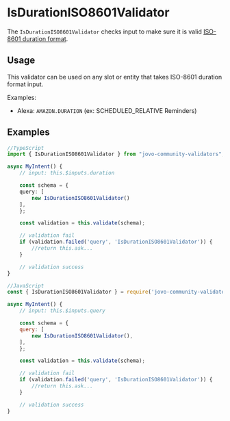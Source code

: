# IsDurationISO8601Validator

The `IsDurationISO8601Validator` checks input to make sure it is valid [ISO-8601 duration format](https://en.wikipedia.org/wiki/ISO_8601#Durations).

## Usage

This validator can be used on any slot or entity that takes ISO-8601 duration format input.

Examples:
* Alexa: `AMAZON.DURATION` (ex: SCHEDULED_RELATIVE Reminders)

## Examples

```ts
//TypeScript
import { IsDurationISO8601Validator } from "jovo-community-validators";

async MyIntent() {
    // input: this.$inputs.duration

    const schema = {
    query: [
        new IsDurationISO8601Validator()
    ],
    };

    const validation = this.validate(schema);

    // validation fail
    if (validation.failed('query', 'IsDurationISO8601Validator')) {
        //return this.ask...
    }

    // validation success
}
```

```javascript
//JavaScript
const { IsDurationISO8601Validator } = require('jovo-community-validators');

async MyIntent() {
    // input: this.$inputs.query

    const schema = {
    query: [
        new IsDurationISO8601Validator(),
    ],
    };

    const validation = this.validate(schema);

    // validation fail
    if (validation.failed('query', 'IsDurationISO8601Validator')) {
        //return this.ask...
    }

    // validation success
}
```


